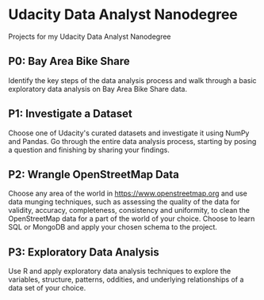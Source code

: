 # Udacity Data Analyst Nanodegree
Projects for my Udacity Data Analyst Nanodegree

## P0: Bay Area Bike Share 

Identify the key steps of the data analysis process and walk through a basic exploratory data analysis on Bay Area Bike
Share data. 

## P1: Investigate a Dataset

Choose one of Udacity's curated datasets and investigate it using NumPy and Pandas. Go through the entire data analysis
process, starting by posing a question and finishing by sharing your findings.

## P2: Wrangle OpenStreetMap Data

Choose any area of the world in https://www.openstreetmap.org and use data munging techniques, such as assessing the quality 
of the data for validity, accuracy, completeness, consistency and uniformity, to clean the OpenStreetMap data for a part of 
the world of your choice. Choose to learn SQL or MongoDB and apply your chosen schema to the project.

## P3: Exploratory Data Analysis

Use R and apply exploratory data analysis techniques to explore the variables, structure, patterns, oddities, and underlying
relationships of a data set of your choice.
